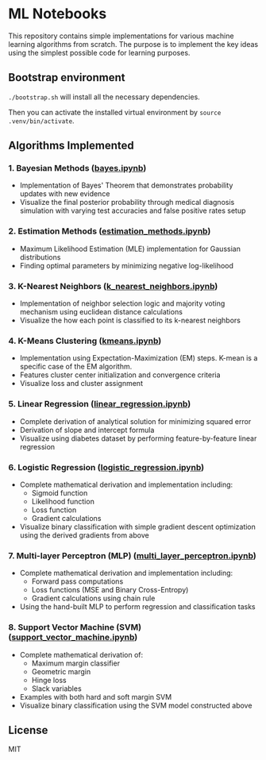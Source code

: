 # ML Notebooks

This repository contains simple implementations for various machine learning algorithms from scratch.
The purpose is to implement the key ideas using the simplest possible code for learning purposes.

## Bootstrap environment
`./bootstrap.sh` will install all the necessary dependencies.

Then you can activate the installed virtual environment by `source .venv/bin/activate`.

## Algorithms Implemented

### 1. Bayesian Methods ([bayes.ipynb](https://github.com/workofart/ml-algorithms/blob/main/notebooks/bayes.ipynb))
- Implementation of Bayes' Theorem that demonstrates probability updates with new evidence
- Visualize the final posterior probability through medical diagnosis simulation with varying test accuracies and false positive rates setup

### 2. Estimation Methods ([estimation_methods.ipynb](https://github.com/workofart/ml-algorithms/blob/main/notebooks/estimation_methods.ipynb))
- Maximum Likelihood Estimation (MLE) implementation for Gaussian distributions
- Finding optimal parameters by minimizing negative log-likelihood

### 3. K-Nearest Neighbors ([k_nearest_neighbors.ipynb](https://github.com/workofart/ml-algorithms/blob/main/notebooks/k_nearest_neighbors.ipynb))
- Implementation of neighbor selection logic and majority voting mechanism using euclidean distance calculations
- Visualize the how each point is classified to its k-nearest neighbors

### 4. K-Means Clustering ([kmeans.ipynb](https://github.com/workofart/ml-algorithms/blob/main/notebooks/kmeans.ipynb))
- Implementation using Expectation-Maximization (EM) steps. K-mean is a specific case of the EM algorithm.
- Features cluster center initialization and convergence criteria
- Visualize loss and cluster assignment

### 5. Linear Regression ([linear_regression.ipynb](https://github.com/workofart/ml-algorithms/blob/main/notebooks/linear_regression.ipynb))
- Complete derivation of analytical solution for minimizing squared error
- Derivation of slope and intercept formula
- Visualize using diabetes dataset by performing feature-by-feature linear regression

### 6. Logistic Regression ([logistic_regression.ipynb](https://github.com/workofart/ml-algorithms/blob/main/notebooks/logistic_regression.ipynb))
- Complete mathematical derivation and implementation including:
  - Sigmoid function
  - Likelihood function
  - Loss function
  - Gradient calculations
- Visualize binary classification with simple gradient descent optimization using the derived gradients from above

### 7. Multi-layer Perceptron (MLP) ([multi_layer_perceptron.ipynb](https://github.com/workofart/ml-algorithms/blob/main/notebooks/multi_layer_perceptron.ipynb))
- Complete mathematical derivation and implementation including:
  - Forward pass computations
  - Loss functions (MSE and Binary Cross-Entropy)
  - Gradient calculations using chain rule
- Using the hand-built MLP to perform regression and classification tasks

### 8. Support Vector Machine (SVM) ([support_vector_machine.ipynb](https://github.com/workofart/ml-algorithms/blob/main/notebooks/support_vector_machine.ipynb))
- Complete mathematical derivation of:
  - Maximum margin classifier
  - Geometric margin
  - Hinge loss
  - Slack variables
- Examples with both hard and soft margin SVM
- Visualize binary classification using the SVM model constructed above

## License
MIT
